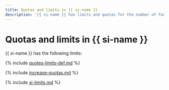 ```yaml
---
title: Quotas and limits in {{ si-name }}
description: '{{ si-name }} has limits and quotas for the number of functions, number of instances of a single function in each availability zone, and number of concurrent function calls for all functions in each availability zone. For more information about the service restrictions, read this article.'
---
```


# Quotas and limits in {{ si-name }}

{{ si-name }} has the following limits:

{% include [quotes-limits-def.md](../../_includes/quotes-limits-def.md) %}

{% include [increase-quotas.md](../../_includes/increase-quotas.md) %}

{% include [si-limits.md](../../_includes/si-limits.md) %}

